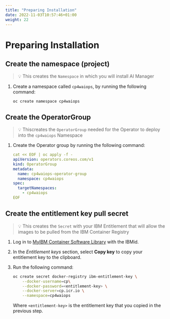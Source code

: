 ```yaml
---
title: "Preparing Installation"
date: 2022-11-03T10:57:46+01:00
weight: 22
---
```


# Preparing Installation


## Create the namespace (project)

> 💡 This creates the `Namespace` in which you will install AI Manager

1. Create a namespace called `cp4waiops`, by running the following command:

	```
	oc create namespace cp4waiops
    ```


## Create the OperatorGroup

> 💡 Thiscreates the `OperatorGroup` needed for the Operator to deploy into the `cp4waiops` Namespace


1. Create the Operator group by running the following command:

	```yaml
	cat << EOF | oc apply -f -
	apiVersion: operators.coreos.com/v1
	kind: OperatorGroup
	metadata:
	  name: cp4waiops-operator-group
	  namespace: cp4waiops
	spec:
	  targetNamespaces:
	    - cp4waiops
	EOF
    ```

## Create the entitlement key pull secret

> 💡 This creates the `Secret` with your IBM Entitlement that will allow the images to be pulled from the IBM Container Registry


1. Log in to [MyIBM Container Software Library](https://myibm.ibm.com/products-services/containerlibrary) with the IBMid.

2. In the *Entitlement keys* section, select **Copy key** to copy your entitlement key to the clipboard.

3. Run the following command:

   ```bash
   oc create secret docker-registry ibm-entitlement-key \
       --docker-username=cp\
       --docker-password=<entitlement-key> \
       --docker-server=cp.icr.io \
       --namespace=cp4waiops
   ```

    Where `<entitlement-key>` is the entitlement key that you copied in the previous step.

